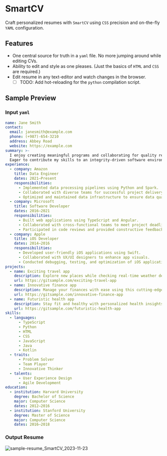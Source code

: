 # SmartCV

Craft personalized resumes with `SmartCV` using `CSS` precision and on-the-fly
`YAML` configuration.

## Features

- One central source for truth in a `yaml` file. No more jumping around while
  editing CVs.
- Ability to edit and style as one pleases. (Just the basics of `HTML` and `CSS`
  are required.)
- Edit resume in any text-editor and watch changes in the browser.
    - [ ] TODO: Add hot-reloading for the `python` compilation script.

## Sample Preview

### Input `yaml`

```yaml
name: Jane Smith
contact:
  email: janesmith@example.com
  phone: (+987)-654-3210
  address: Abbey Road
  website: https://example.com
summary: >-
  I enjoy creating meaningful programs and collaborating for quality results. 
  Eager to contribute my skills to an integrity-driven software environment.
experience:
  - company: Amazon
    title: Data Engineer
    dates: 2021–Present
    responsibilities:
      - Implemented data processing pipelines using Python and Spark.
      - Collaborated with diverse teams for successful project delivery.
      - Optimized and maintained data infrastructure to ensure data quality, integrity, and availability.
  - company: Microsoft
    title: Software Developer
    dates: 2016–2021
    responsibilities:
      - Built web applications using TypeScript and Angular.
      - Collaborated with cross-functional teams to meet project deadlines.
      - Participated in code reviews and provided constructive feedback to enhance code quality and maintainability.
  - company: Apple
    title: iOS Developer
    dates: 2014–2016
    responsibilities:
      - Developed user-friendly iOS applications using Swift.
      - Collaborated with UX/UI designers to enhance app visuals.
      - Conducted debugging, testing, and optimization of iOS applications to ensure a smooth user experience.
projects:
  - name: Exciting travel app
    description: Explore new places while checking real-time weather details.
    url: https://gitsample.com/exciting-travel-app
  - name: Innovative finance app
    description: Manage your finances with ease using this cutting-edge app.
    url: https://gitsample.com/innovative-finance-app
  - name: Futuristic health app
    description: Stay fit and healthy with personalized health insights.
    url: https://gitsample.com/futuristic-health-app
skills:
  - languages:
      - TypeScript
      - Python
      - HTML
      - CSS
      - JavaScript
      - Java
      - Kotlin
  - traits:
      - Problem Solver
      - Team Player
      - Innovative Thinker
  - talents:
      - User Experience Design
      - Agile Development
education:
  - institution: Harvard University
    degree: Bachelor of Science
    major: Computer Science
    dates: 2012–2016
  - institution: Stanford University
    degree: Master of Science
    major: Computer Science
    dates: 2016–2018
```

### Output Resume

![sample-resume_SmartCV_2023-11-23](https://github.com/lloydlobo/SmartCV/assets/76430758/a66c31c4-92f6-4ec6-8e81-e80d331b5efe)
